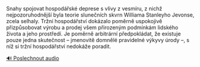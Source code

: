 
Snahy spojovat hospodářské deprese s vlivy z vesmíru, z nichž nejpozoruhodnější byla teorie slunečních skvrn Williama Stanleyho Jevonse, zcela selhaly. Tržní hospodářství dokázalo poměrně uspokojivě přizpůsobovat výrobu a prodej všem přirozeným podmínkám lidského života a jeho prostředí. Je poměrně arbitrární předpokládat, že existuje pouze jedna skutečnost – jmenovitě domnělé pravidelné výkyvy úrody –, s níž si tržní hospodářství nedokáže poradit.

[🔊 Poslechnout audio](/data/7-paragraphs/audio/chapter_104/para_001-Snahy-spojovat-hospodsk-deprese-s-vlivy-z-vesm.mp3)
